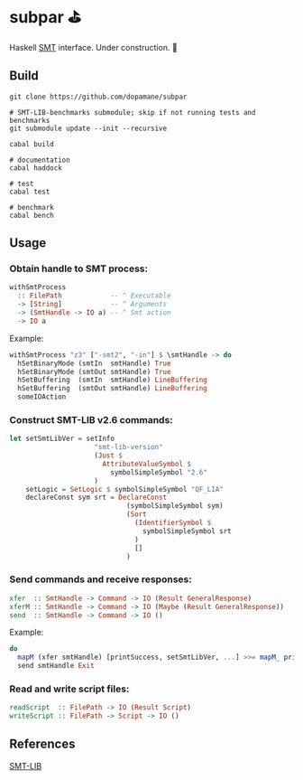 # subpar :golf:
Haskell [SMT](https://smtlib.cs.uiowa.edu/) interface. Under construction. :construction:

## Build
```
git clone https://github.com/dopamane/subpar

# SMT-LIB-benchmarks submodule; skip if not running tests and benchmarks
git submodule update --init --recursive

cabal build

# documentation
cabal haddock

# test
cabal test

# benchmark
cabal bench
```

## Usage

### Obtain handle to SMT process:
```haskell
withSmtProcess
  :: FilePath            -- ^ Executable
  -> [String]            -- ^ Arguments
  -> (SmtHandle -> IO a) -- ^ Smt action
  -> IO a
```

Example:
```haskell
withSmtProcess "z3" ["-smt2", "-in"] $ \smtHandle -> do
  hSetBinaryMode (smtIn  smtHandle) True
  hSetBinaryMode (smtOut smtHandle) True
  hSetBuffering  (smtIn  smtHandle) LineBuffering
  hSetBuffering  (smtOut smtHandle) LineBuffering
  someIOAction
```

### Construct SMT-LIB v2.6 commands:
```haskell
let setSmtLibVer = setInfo
                     "smt-lib-version"
                     (Just $
                       AttributeValueSymbol $
                         symbolSimpleSymbol "2.6"
                     )
    setLogic = SetLogic $ symbolSimpleSymbol "QF_LIA"
    declareConst sym srt = DeclareConst
                             (symbolSimpleSymbol sym)
                             (Sort
                               (IdentifierSymbol $
                                 symbolSimpleSymbol srt
                               )
                               []
                             )
```

### Send commands and receive responses:
```haskell
xfer  :: SmtHandle -> Command -> IO (Result GeneralResponse)
xferM :: SmtHandle -> Command -> IO (Maybe (Result GeneralResponse))
send  :: SmtHandle -> Command -> IO ()
```

Example:
```haskell
do
  mapM (xfer smtHandle) [printSuccess, setSmtLibVer, ...] >>= mapM_ printResult
  send smtHandle Exit
```

### Read and write script files:
```haskell
readScript  :: FilePath -> IO (Result Script)
writeScript :: FilePath -> Script -> IO ()
```

## References

[SMT-LIB](https://smtlib.cs.uiowa.edu/standard.shtml)
